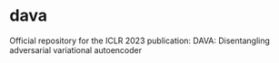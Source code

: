 # dava
Official repository for the ICLR 2023 publication: DAVA: Disentangling adversarial variational autoencoder
